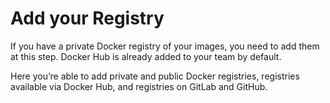 # Add your Registry

If you have a private Docker registry of your images, you need to add them at this step. Docker Hub is already added to your team by default.

Here you’re able to add private and public Docker registries, registries available via Docker Hub, and registries on GitLab and GitHub.
